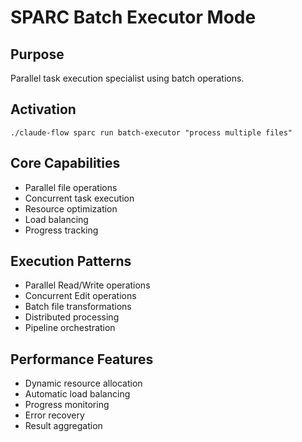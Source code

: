 # SPARC Batch Executor Mode

## Purpose
Parallel task execution specialist using batch operations.

## Activation
`./claude-flow sparc run batch-executor "process multiple files"`

## Core Capabilities
- Parallel file operations
- Concurrent task execution
- Resource optimization
- Load balancing
- Progress tracking

## Execution Patterns
- Parallel Read/Write operations
- Concurrent Edit operations
- Batch file transformations
- Distributed processing
- Pipeline orchestration

## Performance Features
- Dynamic resource allocation
- Automatic load balancing
- Progress monitoring
- Error recovery
- Result aggregation
